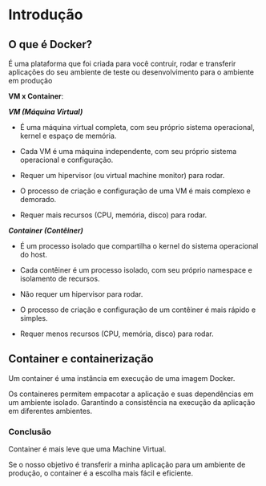# Introdução

## O que é Docker?

É uma plataforma que foi criada para você contruir, rodar e transferir aplicações do seu ambiente de teste ou desenvolvimento para o ambiente em produção

**VM x Container**:

***VM (Máquina Virtual)***

* É uma máquina virtual completa, com seu próprio sistema operacional, kernel e espaço de memória.

* Cada VM é uma máquina independente, com seu próprio sistema operacional e configuração.

* Requer um hipervisor (ou virtual machine monitor) para rodar.

* O processo de criação e configuração de uma VM é mais complexo e demorado.

* Requer mais recursos (CPU, memória, disco) para rodar.

***Container (Contêiner)***

* É um processo isolado que compartilha o kernel do sistema operacional do host.

* Cada contêiner é um processo isolado, com seu próprio namespace e isolamento de recursos.

* Não requer um hipervisor para rodar.

* O processo de criação e configuração de um contêiner é mais rápido e simples.

* Requer menos recursos (CPU, memória, disco) para rodar.

## Container e containerização

Um container é uma instância em execução de uma imagem Docker.

Os containeres permitem empacotar a aplicação e suas dependências
em um ambiente isolado. Garantindo a consistência na execução
da aplicação em diferentes ambientes.

### Conclusão

Container é mais leve que uma Machine Virtual.

Se o nosso objetivo é transferir a minha aplicação para um ambiente de produção, o container é a escolha mais fácil e eficiente.
